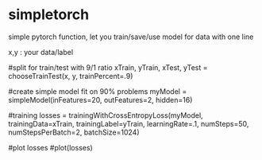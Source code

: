 # simpletorch

simple pytorch function, let you train/save/use model for data with one line



x,y : your data/label

#split for train/test with 9/1 ratio
xTrain, yTrain, xTest, yTest = chooseTrainTest(x, y, trainPercent=.9)

#create simple model fit on 90% problems
myModel = simpleModel(inFeatures=20, outFeatures=2, hidden=16)

#training
losses = trainingWithCrossEntropyLoss(myModel,
                                      trainingData=xTrain,
                                      trainingLabel=yTrain,
                                      learningRate=.1,
                                      numSteps=50,
                                      numStepsPerBatch=2,
                                      batchSize=1024)
                                      
                                      
 #plot losses
 #plot(losses)
